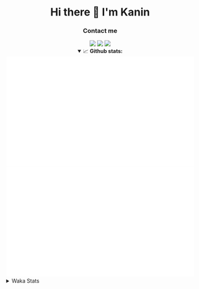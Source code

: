 <div align="center">
 <h1>Hi there 👋 I'm Kanin</h1>
 <h3>Contact me</h3>
 <a href="mailto:im@kanin.dev"><img src="https://img.shields.io/badge/gmail-%23D14836.svg?&style=for-the-badge&logo=gmail&logoColor=white"/></a>
 <a href="https://twitter.com/KaninDev"><img src="https://img.shields.io/badge/twitter-%231DA1F2.svg?&style=for-the-badge&logo=twitter&logoColor=white"/></a>
 <a href="https://www.linkedin.com/in/KaninDev"><img src="https://img.shields.io/badge/linkedin-%230077B5.svg?&style=for-the-badge&logo=linkedin&logoColor=white"/></a>
<details open>
  <summary>📈 <b>Github stats:</b></summary>
  <img src="https://github.com/Kanin/Kanin/blob/master/scripts/GitHubStats/generated/overview.svg"/>
  <img src="https://github.com/Kanin/Kanin/blob/master/scripts/GitHubStats/generated/languages.svg"/>
</details>
</div>

<details>
 <summary>Waka Stats</summary>

<!--START_SECTION:waka-->
![Profile Views](http://img.shields.io/badge/Profile%20Views-4-blue)

![Lines of code](https://img.shields.io/badge/From%20Hello%20World%20I%27ve%20Written-784845%20lines%20of%20code-blue)

**🐱 My Github Data** 

> 🏆 285 Contributions in the Year 2020
 > 
> 📦 5.7 kB Used in Github's Storage 
 > 
> 🚫 Not Opted to Hire
 > 
> 📜 6 Public Repositories
 > 
> 🔑 3 Private Repositories 

**I'm an Early 🐤** 

```text
🌞 Morning    91 commits     ██████░░░░░░░░░░░░░░░░░░░   26.61% 
🌆 Daytime    110 commits    ████████░░░░░░░░░░░░░░░░░   32.16% 
🌃 Evening    81 commits     ██████░░░░░░░░░░░░░░░░░░░   23.68% 
🌙 Night      60 commits     ████░░░░░░░░░░░░░░░░░░░░░   17.54%

```
📅 **I'm Most Productive on Sunday** 

```text
Monday       65 commits     ████░░░░░░░░░░░░░░░░░░░░░   19.01% 
Tuesday      40 commits     ███░░░░░░░░░░░░░░░░░░░░░░   11.7% 
Wednesday    52 commits     ███░░░░░░░░░░░░░░░░░░░░░░   15.2% 
Thursday     33 commits     ██░░░░░░░░░░░░░░░░░░░░░░░   9.65% 
Friday       31 commits     ██░░░░░░░░░░░░░░░░░░░░░░░   9.06% 
Saturday     46 commits     ███░░░░░░░░░░░░░░░░░░░░░░   13.45% 
Sunday       75 commits     █████░░░░░░░░░░░░░░░░░░░░   21.93%

```


📊 **This Week I Spent My Time On** 

```text
⌚︎ Time Zone: America/New_York

💬 Programming Languages: 
Python                   19 hrs 6 mins       ██████████████████████░░░   91.2% 
Other                    40 mins             ░░░░░░░░░░░░░░░░░░░░░░░░░   3.19% 
virtualenv               29 mins             ░░░░░░░░░░░░░░░░░░░░░░░░░   2.33% 
Markdown                 14 mins             ░░░░░░░░░░░░░░░░░░░░░░░░░   1.14% 
INI                      11 mins             ░░░░░░░░░░░░░░░░░░░░░░░░░   0.9%

🔥 Editors: 
PyCharm                  20 hrs 56 mins      █████████████████████████   100.0%

🐱‍💻 Projects: 
Naila.py                 11 hrs 6 mins       █████████████░░░░░░░░░░░░   53.06% 
TomsBot                  7 hrs 6 mins        ████████░░░░░░░░░░░░░░░░░   33.94% 
sheri-discord            1 hr 40 mins        ██░░░░░░░░░░░░░░░░░░░░░░░   8.0% 
Naila.bot                1 hr 2 mins         █░░░░░░░░░░░░░░░░░░░░░░░░   5.0%

💻 Operating System: 
Windows                  20 hrs 56 mins      █████████████████████████   100.0%

```

**I Mostly Code in Python** 

```text
Python                   17 repos            ███████████████████░░░░░░   77.27% 
JavaScript               2 repos             ██░░░░░░░░░░░░░░░░░░░░░░░   9.09% 
Kotlin                   1 repo              █░░░░░░░░░░░░░░░░░░░░░░░░   4.55% 
HTML                     1 repo              █░░░░░░░░░░░░░░░░░░░░░░░░   4.55% 
Java                     1 repo              █░░░░░░░░░░░░░░░░░░░░░░░░   4.55%

```


**Timeline**

![Chart not found](https://github.com/Kanin/Kanin/blob/master/charts/bar_graph.png) 


<!--END_SECTION:waka-->
</details>
